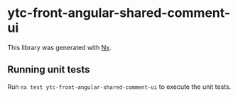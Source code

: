 # ytc-front-angular-shared-comment-ui

This library was generated with [Nx](https://nx.dev).

## Running unit tests

Run `nx test ytc-front-angular-shared-comment-ui` to execute the unit tests.
